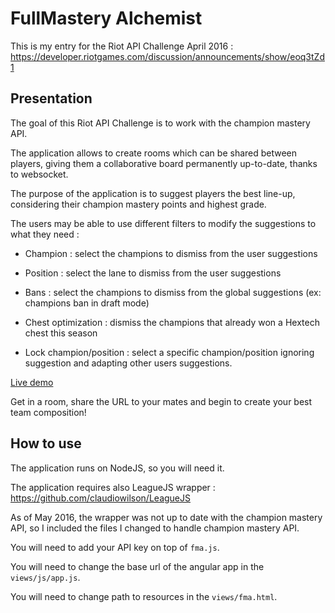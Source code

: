 FullMastery Alchemist
=====================

This is my entry for the Riot API Challenge April 2016 : https://developer.riotgames.com/discussion/announcements/show/eoq3tZd1


## Presentation

The goal of this Riot API Challenge is to work with the champion mastery API.

The application allows to create rooms which can be shared between players, giving them a collaborative board permanently up-to-date, thanks to websocket.

The purpose of the application is to suggest players the best line-up, considering their champion mastery points and highest grade.

The users may be able to use different filters to modify the suggestions to what they need : 

 - Champion : select the champions to dismiss from the user suggestions
 
 - Position : select the lane to dismiss from the user suggestions
 
 - Bans : select the champions to dismiss from the global suggestions (ex: champions ban in draft mode)
 
 - Chest optimization : dismiss the champions that already won a Hextech chest this season
 
 - Lock champion/position : select a specific champion/position ignoring suggestion and adapting other users suggestions.
 
[Live demo](http://canisback.com:3000)

Get in a room, share the URL to your mates and begin to create your best team composition!
 
 
## How to use

The application runs on NodeJS, so you will need it.

The application requires also LeagueJS wrapper : https://github.com/claudiowilson/LeagueJS

As of May 2016, the wrapper was not up to date with the champion mastery API, so I included the files I changed to handle champion mastery API.

You will need to add your API key on top of `fma.js`.

You will need to change the base url of the angular app in the `views/js/app.js`.

You will need to change path to resources in the `views/fma.html`.